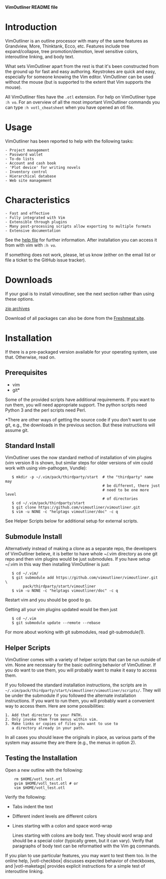 **VimOutliner README file**

Introduction
============

VimOutliner is an outline processor with many of the same features
as Grandview, More, Thinktank, Ecco, etc. Features include tree
expand/collapse, tree promotion/demotion, level sensitive colors,
interoutline linking, and body text.

What sets VimOutliner apart from the rest is that it's been constructed
from the ground up for fast and easy authoring.  Keystrokes are quick and
easy, especially for someone knowing the Vim editor. VimOutliner can be
used without the mouse (but is supported to the extent that Vim supports
the mouse). 

All VimOutliner files have the `.otl` extension. For help on
VimOutliner type `:h vo`. For an overview of all the most important
VimOutliner commands you can type `:h votl_cheatsheet` when you have
opened an otl file.


Usage
=====
VimOutliner has been reported to help with the following tasks:

    - Project management
    - Password wallet
    - To-do lists
    - Account and cash book
    - 'Plot device' for writing novels
    - Inventory control
    - Hierarchical database
    - Web site management

Characteristics
===============

    - Fast and effective
    - Fully integrated with Vim
    - Extensible through plugins
    - Many post-processing scripts allow exporting to multiple formats
    - Extensive documentation

See the [help file](doc/votl.txt) for further information.  After
installation you can access it from with vim with `:h vo`.

If something does not work, please, let us know (either on the email
list or file a ticket to the GitHub issue tracker).

Downloads
=========
If your goal is to install vimoutliner, see the next section rather
than using these options.

[zip archives](https://github.com/vimoutliner/vimoutliner/downloads)

Download of all packages can also be done from the [Freshmeat
site](http://freecode.com/projects/vimoutliner).

Installation
============

If there is a pre-packaged version available for your operating
system, use that.  Otherwise, read on.

Prerequisites
-------------

- vim
- git*

Some of the provided scripts have additional requirements.  If you
want to run them, you will need  appropriate support.  The python
scripts need Python 3 and the perl scripts need Perl.

*There are other ways of getting the source code if you don't want to
use git, e.g., the downloads in the previous section.  But these
instructions will assume git.

Standard Install
----------------

VimOutliner uses the now standard method of installation of vim
plugins (vim version 8 is shown, but similar steps for older versions
of vim could work with using vim-pathogen, Vundle):
```shell
   $ mkdir -p ~/.vim/pack/thirdparty/start  # the "thirdparty" name may
                                            # be different, there just
                                            # need to be one more level
                                            # of directories
   $ cd ~/.vim/pack/thirdparty/start
   $ git clone https://github.com/vimoutliner/vimoutliner.git
   $ vim -u NONE -c "helptags vimoutliner/doc" -c q
```

See Helper Scripts below for additional setup for external scripts.

Submodule Install
------------------

Alternatively instead of making a clone as a separate repo, the
developers of VimOutliner believe, it is better to have whole ~/.vim
directory as one git repo and then vim plugins would be just submodules.
If you have setup ~/.vim in this way then installing VimOutliner is
just:
```shell
   $ cd ~/.vim/
   $ git submodule add https://github.com/vimoutliner/vimoutliner.git \
        pack/thirdparty/start/vimoutliner
   $ vim -u NONE -c "helptags vimoutliner/doc" -c q
```
Restart vim and you should be good to go. 

Getting all your vim plugins updated would be then just
```shell
   $ cd ~/.vim
   $ git submodule update --remote --rebase
```
For more about working with git submodules, read git-submodule(1).

Helper Scripts
--------------
VimOutliner comes with a variety of helper scripts that can be run
outside of vim.  None are necessary for the basic outlining behavior
of VimOutliner.  If you do want to use them, you will probably want to
make it easy to access them.

If you followed the standard installation instructions, the scripts
are in
`~/.vim/pack/thirdparty/start/vimoutliner/vimoutliner/scripts/`.  They
will be under the submodule if you followed the alternate installation
instructions.   If you want to run them, you
will probably want a convenient way to access them.  Here are some
possibilities:

	1. Add that directory to your PATH.
	2. Only invoke them from menus within vim.
	3. Make links or copies of files you want to use to
	   a directory already in your path.
In all cases you should leave the originals in place, as various parts
of the system may assume they are there (e.g., the menus in option 2).

Testing the Installation
------------------------
Open a new outline with the following:
```shell
    rm $HOME/votl_test.otl
    gvim $HOME/votl_test.otl # or 
	vim $HOME/votl_test.otl
```

Verify the following:
- Tabs indent the text
- Different indent levels are different colors
- Lines starting with a colon and space word-wrap

  Lines starting with colons are body text. They should word wrap and
  should be a special color (typically green, but it can vary). Verify
  that paragraphs of body text can be reformatted with the Vim gq
  commands.

If you plan to use particular features, you may want to test them
too. In the online help, |votl-checkbox| discusses expected behavior
of checkboxes, and |votl-maketags| provides explicit instructions for
a simple test of interoutline linking.



